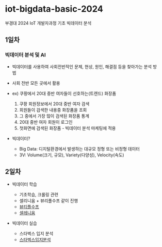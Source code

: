 # iot-bigdata-basic-2024
부경대 2024 IoT 개발자과정 기초 빅데이터 분석


## 1일차
### 빅데이터 분석 및 AI
- 빅데이터를 사용하여 사회전반적인 문제, 현상, 원인, 해결점 등을 찾아가는 분석 방법
- 사회 전반 모든 곳에서 활용
- ex) 쿠팡에서 20대 중반 여자들이 선호하는(트렌드) 화장품
    1. 쿠팡 회원정보에서 20대 중반 여자 검색
    2. 회원들이 검색한 내용중 화장품을 조회
    3. 그 중에서 가장 많이 검색된 화장품 통계
    4. 20대 중반 여자 회원이 로그인
    5. 첫화면에 검색된 화장품 - 빅데이터 분석 마케팅에 적용

- 빅데이터?
    - Big Data: 디지털환경에서 발생하는 대규모 정형 또는 비정형 데이터
    - 3V: Volume(크기, 규모), Variety(다양성), Velocity(속도)
## 2일차
- 빅데이터 학습
    - 기초학습, 크롤링 관련
    - 셀리니움 + 뷰리풀수프 같이 진행
    - [뷰티플수프]()
    - [셀레니움]()

- 빅데이터 실습
    - 스타벅스 입지 분석
    - [스타벅스입지분석]()
